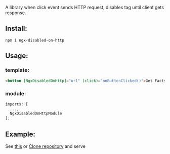 A library when click event sends HTTP request, disables tag until client gets response.

## Install:

`npm i ngx-disabled-on-http`

## Usage:

### template:

```html
<button [NgxDisabledOnHttp]="url" (click)="onButtonClicked()">Get Facts</button>
```

### module:

```typescript
imports: [
  ...,
  NgxDisabledOnHttpModule
];
```

## Example:

See [this](https://o-q.github.io/Ngx-disabled-on-http/) or [Clone repository](https://github.com/O-Q/Ngx-disabled-on-http.git) and serve
